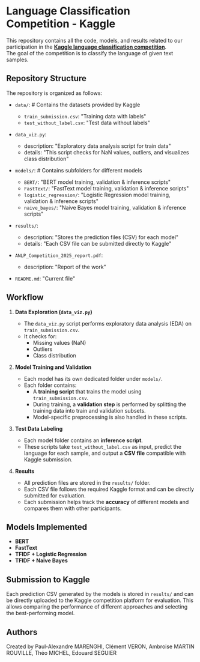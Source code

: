 # Language Classification Competition - Kaggle

This repository contains all the code, models, and results related to our participation in the **[Kaggle language classification competition](https://www.kaggle.com/competitions/nlp-cs-2025)**.  
The goal of the competition is to classify the language of given text samples.

## Repository Structure

The repository is organized as follows:

  - `data/`:  # Contains the datasets provided by Kaggle
      - `train_submission.csv`: "Training data with labels"
      - `test_without_label.csv`: "Test data without labels"

  - `data_viz.py`: 
      - description: "Exploratory data analysis script for train data"
      - details: "This script checks for NaN values, outliers, and visualizes class distribution"

  - `models/`:  # Contains subfolders for different models
      - `BERT/`: "BERT model training, validation & inference scripts"
      - `FastText/`: "FastText model training, validation & inference scripts"
      - `logistic_regression/`: "Logistic Regression model training, validation & inference scripts"
      - `naive_bayes/`: "Naive Bayes model training, validation & inference scripts"

  - `results/`:
      - description: "Stores the prediction files (CSV) for each model"
      - details: "Each CSV file can be submitted directly to Kaggle"
  
  - `ANLP_Competition_2025_report.pdf`:
      - description: "Report of the work"

  - `README.md`: "Current file"


## Workflow

1. **Data Exploration (`data_viz.py`)**
   - The `data_viz.py` script performs exploratory data analysis (EDA) on `train_submission.csv`.
   - It checks for:
     - Missing values (NaN)
     - Outliers
     - Class distribution

2. **Model Training and Validation**
   - Each model has its own dedicated folder under `models/`.
   - Each folder contains:
     - A **training script** that trains the model using `train_submission.csv`.
     - During training, a **validation step** is performed by splitting the training data into train and validation subsets.
     - Model-specific preprocessing is also handled in these scripts.

3. **Test Data Labeling**
   - Each model folder contains an **inference script**.
   - These scripts take `test_without_label.csv` as input, predict the language for each sample, and output a **CSV file** compatible with Kaggle submission.

4. **Results**
   - All prediction files are stored in the `results/` folder.
   - Each CSV file follows the required Kaggle format and can be directly submitted for evaluation.
   - Each submission helps track the **accuracy** of different models and compares them with other participants.


## Models Implemented

- **BERT**
- **FastText**
- **TFIDF + Logistic Regression**
- **TFIDF + Naive Bayes**


## Submission to Kaggle

Each prediction CSV generated by the models is stored in `results/` and can be directly uploaded to the Kaggle competition platform for evaluation. This allows comparing the performance of different approaches and selecting the best-performing model.


## Authors

Created by Paul-Alexandre MARENGHI, Clément VERON, Ambroise MARTIN ROUVILLE, Théo MICHEL, Edouard SEGUIER

